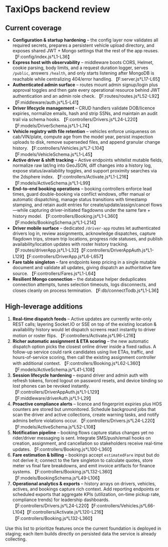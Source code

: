 # TaxiOps backend review

## Current coverage
- **Configuration & startup hardening** – the config layer now validates all required secrets, prepares a persistent vehicle upload directory, and exposes shared JWT + Mongo settings that the rest of the app reuses. 【F:config/index.js†L1-L36】
- **Express host with observability** – middleware boots CORS, Helmet, cookie parsing, body limits, and a request duration logger, serves `/public`, answers `/health`, and only starts listening after MongoDB is reachable while centralizing 404/error handling. 【F:server.js†L17-L65】
- **Authenticated admin surface** – routes mount admin signup/login plus approval toggles and then gate every operational resource behind JWT authentication and an admin role check. 【F:routes/routes.js†L52-L92】【F:middleware/auth.js†L5-L41】
- **Driver lifecycle management** – CRUD handlers validate DOB/licence expiries, normalize emails, hash and strip SSNs, and maintain an audit trail via schema hooks. 【F:controllers/Drivers.js†L24-L220】【F:models/DriverSchema.js†L1-L74】
- **Vehicle registry with file retention** – vehicles enforce uniqueness on cab/VIN/plate, compute age from the model year, persist inspection uploads to disk, remove superseded files, and append granular change history. 【F:controllers/Vehicles.js†L7-L104】【F:models/VehicleSchema.js†L1-L45】
- **Active driver & shift tracking** – Active endpoints whitelist mutable fields, normalize raw lat/lng into GeoJSON, diff changes into a history log, expose status/availability toggles, and support proximity searches via the 2dsphere index. 【F:controllers/Activate.js†L1-L216】【F:models/ActiveSchema.js†L1-L99】
- **End-to-end booking operations** – booking controllers enforce lead times, guard double-booking via conflict windows, offer manual or automatic dispatching, manage status transitions with timestamp stamping, and retain audit entries for create/update/assign/cancel flows—while capturing driver-initiated flagdowns under the same fare + history model. 【F:controllers/Booking.js†L1-L360】【F:models/BookingSchema.js†L1-L214】
- **Driver mobile surface** – dedicated `/driver-app` routes let authenticated drivers log in, review assignments, acknowledge dispatches, capture flagdown trips, stream trip locations, progress ride statuses, and publish availability/location updates with roster history tracking. 【F:routes/driverApp.js†L1-L32】【F:controllers/DriverAppAuth.js†L1-L129】【F:controllers/DriverApp.js†L6-L657】
- **Fare table singleton** – fare endpoints keep pricing in a single mutable document and validate all updates, giving dispatch an authoritative fare source. 【F:controllers/Fares.js†L1-L64】
- **Resilient Mongo connection** – the database helper deduplicates connection attempts, tunes selection timeouts, logs disconnects, and closes cleanly on process termination. 【F:db/connectTodb.js†L1-L36】

## High-leverage additions
1. **Real-time dispatch feeds** – Active updates are currently write-only REST calls; layering Socket.IO or SSE on top of the existing location & availability history would let dispatch screens react instantly to driver motion or roster flips. 【F:controllers/Activate.js†L96-L216】
2. **Richer automatic assignment & ETA scoring** – the new automatic dispatch option picks the closest online driver inside a fixed radius. A follow-up service could rank candidates using live ETAs, traffic, and hours-of-service scoring, then call the existing assignment controller with additional context. 【F:controllers/Booking.js†L62-L360】【F:models/ActiveSchema.js†L41-L108】
3. **Session lifecycle hardening** – expand driver and admin auth with refresh tokens, forced logout on password resets, and device binding so lost phones can be revoked instantly. 【F:controllers/DriverAppAuth.js†L1-L129】【F:middleware/driverAuth.js†L1-L29】
4. **Proactive compliance alerts** – licence and fingerprint expiries plus HOS counters are stored but unmonitored. Schedule background jobs that scan the driver and active collections, create warning tasks, and notify admins before violations occur. 【F:controllers/Drivers.js†L24-L220】【F:models/ActiveSchema.js†L52-L108】
5. **Notification pipeline** – booking flows capture status changes yet no rider/driver messaging is sent. Integrate SMS/push/email hooks on creation, assignment, and cancellation so stakeholders receive real-time updates. 【F:controllers/Booking.js†L100-L360】
6. **Fare estimation & billing** – bookings accept `estimatedFare` input but do not derive it; connect to the fare singleton to calculate quotes, store meter vs final fare breakdowns, and emit invoice artifacts for finance systems. 【F:controllers/Booking.js†L132-L360】【F:models/BookingSchema.js†L49-L106】
7. **Operational analytics & exports** – history arrays on drivers, vehicles, actives, and bookings capture rich context. Add reporting endpoints or scheduled exports that aggregate KPIs (utilization, on-time pickup rate, compliance trends) for leadership dashboards. 【F:controllers/Drivers.js†L24-L220】【F:controllers/Vehicles.js†L66-L104】【F:controllers/Activate.js†L120-L216】【F:controllers/Booking.js†L132-L360】

Use this list to prioritize features once the current foundation is deployed in staging; each item builds directly on persisted data the service is already collecting.
